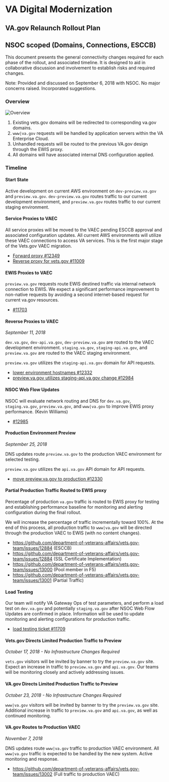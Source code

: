 # VA Digital Modernization

## VA.gov Relaunch Rollout Plan

## NSOC scoped (Domains, Connections, ESCCB)

This document presents the general connectivity changes required for each phase of the rollout, and associated timeline. It is designed to aid in collaborative discussion and involvement to establish risks and required changes.

Note: Provided and discussed on September 6, 2018 with NSOC. No major concerns raised. Incorporated suggestions.

### Overview

![Overview](./NSOC-Scope.png)

1. Existing vets.gov domains will be redirected to corresponding va.gov domains.
2. `www|va.gov` requests will be handled by application servers within the VA Enterprise Cloud.
3. Unhandled requests will be routed to the previous VA.gov design through the EWIS proxy.
4. All domains will have associated internal DNS configuration applied.

### Timeline

#### Start State

Active development on current AWS environment on `dev-preview.va.gov` and `preview.va.gov`. `dev-preview.va.gov` routes traffic to our current development environment, and `preview.va.gov` routes traffic to our current staging environment. 

#### Service Proxies to VAEC

All service proxies will be moved to the VAEC pending ESCCB approval and associated configuration updates. All current AWS environments will utilize these VAEC connections to access VA services. This is the first major stage of the Vets.gov VAEC migration. 

- [Forward proxy #12349](https://github.com/department-of-veterans-affairs/vets.gov-team/issues/12349)
- [Reverse proxy for vets.gov #11009](https://github.com/department-of-veterans-affairs/vets.gov-team/issues/11009)

#### EWIS Proxies to VAEC

`preview.va.gov` requests route EWIS destined traffic via internal network connection to EWIS. We expect a significant performance improvement to non-native requests by avoiding a second internet-based request for current va.gov resources. 

- [#11703](https://github.com/department-of-veterans-affairs/vets.gov-team/issues/11703)  

#### Reverse Proxies to VAEC

*September 11, 2018*

`dev.va.gov`, `dev-api.va.gov`, `dev-preview.va.gov` are routed to the VAEC development environment. `staging.va.gov`, `staging-api.va.gov`, and `preview.va.gov` are routed to the VAEC staging environment. 

`preview.va.gov` utilizes the `staging-api.va.gov` domain for API requests.

- [lower environment hostnames #12332](https://github.com/department-of-veterans-affairs/vets.gov-team/issues/12332)
- [preview.va.gov utilizes staging-api.va.gov change #12984](https://github.com/department-of-veterans-affairs/vets.gov-team/issues/12984)

#### NSOC Web Flow Updates

NSOC will evaluate network routing and DNS for `dev.va.gov`, `staging.va.gov`, `preview.va.gov`, and `www|va.gov` to improve EWIS proxy performance.  (Kevin Williams)

- [#12985](https://github.com/department-of-veterans-affairs/vets.gov-team/issues/12985)

#### Production Environment Preview

*September 25, 2018*

DNS updates route `preview.va.gov` to the production VAEC environment for selected testing.

`preview.va.gov` utilizes the `api.va.gov` API domain for API requests.

- [move preview.va.gov to production #12330](https://github.com/department-of-veterans-affairs/vets.gov-team/issues/12330)

#### Partial Production Traffic Routed to EWIS proxy

Percentage of production `va.gov` traffic is routed to EWIS proxy for testing and establishing performance baseline for monitoring and alerting configuration during the final rollout.

We will increase the percentage of traffic incrementally toward 100%. At the end of this process, all production traffic to `www|va.gov` will be directed through the production VAEC to EWIS (with no content changes).

- https://github.com/department-of-veterans-affairs/vets.gov-team/issues/12884 (ESCCB)
- https://github.com/department-of-veterans-affairs/vets.gov-team/issues/12884 (SSL Certificate Implementation)
- https://github.com/department-of-veterans-affairs/vets.gov-team/issues/13000 (Pool member in F5)
- https://github.com/department-of-veterans-affairs/vets.gov-team/issues/13001 (Partial Traffic)

#### Load Testing

Our team will notify VA Gateway Ops of test parameters, and perform a load test on `dev.va.gov` and potentially `staging.va.gov` after NSOC Web Flow Updates are confirmed in place. Information will be used to update monitoring and alerting configurations for production traffic.

- [load testing ticket #11709](https://github.com/department-of-veterans-affairs/vets.gov-team/issues/11709) 

#### Vets.gov Directs Limited Production Traffic to Preview

*October 17, 2018 - No Infrastructure Changes Required*

`vets.gov` visitors will be invited by banner to try the `preview.va.gov` site. Expect an increase in traffic to `preview.va.gov` and `api.va.gov`. Our teams will be monitoring closely and actively addressing issues.


#### VA.gov Directs Limited Production Traffic to Preview

*October 23, 2018 - No Infrastructure Changes Required*

`www|va.gov` visitors will be invited by banner to try the `preview.va.gov` site. Additional increase in traffic to `preview.va.gov` and `api.va.gov`, as well as continued monitoring.

#### VA.gov Routes to Production VAEC

*November 7, 2018*

DNS updates route `www|va.gov` traffic to production VAEC environment. All `www|va.gov` traffic is expected to be handled by the new system. Active monitoring and response.

- https://github.com/department-of-veterans-affairs/vets.gov-team/issues/13002 (Full traffic to production VAEC)
